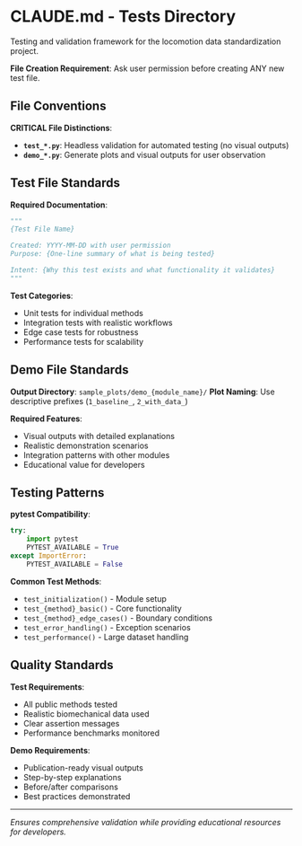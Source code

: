 # CLAUDE.md - Tests Directory

Testing and validation framework for the locomotion data standardization project.

**File Creation Requirement**: Ask user permission before creating ANY new test file.

## File Conventions

**CRITICAL File Distinctions**:
- **`test_*.py`**: Headless validation for automated testing (no visual outputs)
- **`demo_*.py`**: Generate plots and visual outputs for user observation

## Test File Standards

**Required Documentation**:
```python
"""
{Test File Name}

Created: YYYY-MM-DD with user permission
Purpose: {One-line summary of what is being tested}

Intent: {Why this test exists and what functionality it validates}
"""
```

**Test Categories**:
- Unit tests for individual methods
- Integration tests with realistic workflows  
- Edge case tests for robustness
- Performance tests for scalability

## Demo File Standards

**Output Directory**: `sample_plots/demo_{module_name}/`
**Plot Naming**: Use descriptive prefixes (`1_baseline_`, `2_with_data_`)

**Required Features**:
- Visual outputs with detailed explanations
- Realistic demonstration scenarios
- Integration patterns with other modules
- Educational value for developers

## Testing Patterns

**pytest Compatibility**:
```python
try:
    import pytest
    PYTEST_AVAILABLE = True
except ImportError:
    PYTEST_AVAILABLE = False
```

**Common Test Methods**:
- `test_initialization()` - Module setup
- `test_{method}_basic()` - Core functionality
- `test_{method}_edge_cases()` - Boundary conditions
- `test_error_handling()` - Exception scenarios
- `test_performance()` - Large dataset handling

## Quality Standards

**Test Requirements**:
- All public methods tested
- Realistic biomechanical data used
- Clear assertion messages
- Performance benchmarks monitored

**Demo Requirements**:
- Publication-ready visual outputs
- Step-by-step explanations
- Before/after comparisons
- Best practices demonstrated

---

*Ensures comprehensive validation while providing educational resources for developers.*